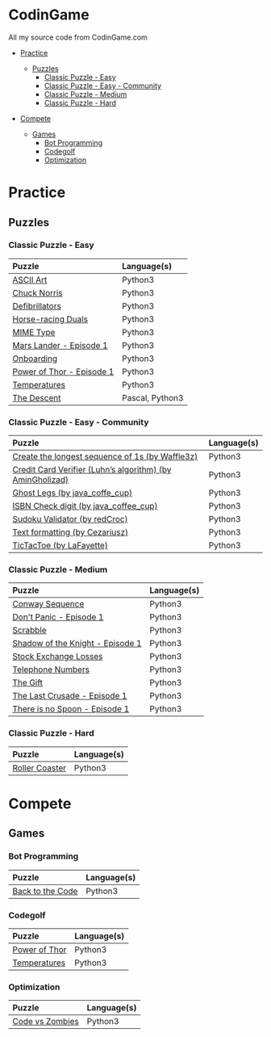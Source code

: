# CodinGame
All my source code from CodinGame.com

- [Practice](#practice)
  - [Puzzles](#puzzles)
    - [Classic Puzzle - Easy](#classic-puzzle---easy)
    - [Classic Puzzle - Easy - Community](#classic-puzzle---easy---community)
    - [Classic Puzzle - Medium](#classic-puzzle---medium)
    - [Classic Puzzle - Hard](#classic-puzzle---hard)

- [Compete](#compete)
  - [Games](#games)
    - [Bot Programming](#bot-programming)
    - [Codegolf](#codegolf)
    - [Optimization](#optimization)

# Practice
## Puzzles
### Classic Puzzle - Easy

| Puzzle | Language(s) |
|:-|:-|
| [ASCII Art](/Practice/Puzzles/Classic%20Puzzle%20-%20Easy/ASCII%20Art) | Python3 |
| [Chuck Norris](/Practice/Puzzles/Classic%20Puzzle%20-%20Easy/Chuck%20Norris) | Python3 |
| [Defibrillators](/Practice/Puzzles/Classic%20Puzzle%20-%20Easy/Defibrillators) | Python3 |
| [Horse-racing Duals](/Practice/Puzzles/Classic%20Puzzle%20-%20Easy/Horse-racing%20Duals) | Python3 |
| [MIME Type](/Practice/Puzzles/Classic%20Puzzle%20-%20Easy/MIME%20Type) | Python3 |
| [Mars Lander - Episode 1](/Practice/Puzzles/Classic%20Puzzle%20-%20Easy/Mars%20Lander%20-%20Episode%201) | Python3 |
| [Onboarding](/Practice/Puzzles/Classic%20Puzzle%20-%20Easy/Onboarding) | Python3 |
| [Power of Thor - Episode 1](/Practice/Puzzles/Classic%20Puzzle%20-%20Easy/Power%20of%20Thor%20-%20Episode%201) | Python3 |
| [Temperatures](/Practice/Puzzles/Classic%20Puzzle%20-%20Easy/Temperatures) | Python3 |
| [The Descent](/Practice/Puzzles/Classic%20Puzzle%20-%20Easy/The%20Descent) | Pascal, Python3 |

### Classic Puzzle - Easy - Community

| Puzzle | Language(s) |
|:-|:-|
| [Create the longest sequence of 1s (by Waffle3z)](/Practice/Puzzles/Classic%20Puzzle%20-%20Easy/Create%20the%20longest%20sequence%20of%201s) | Python3 |
| [Credit Card Verifier (Luhn’s algorithm) (by AminGholizad)](/Practice/Puzzles/Classic%20Puzzle%20-%20Easy/Credit%20Card%20Verifier%20(Luhn%E2%80%99s%20algorithm)) | Python3 |
| [Ghost Legs (by java_coffe_cup)](/Practice/Puzzles/Classic%20Puzzle%20-%20Easy/Ghost%20Legs) | Python3 |
| [ISBN Check digit (by java_coffee_cup)](/Practice/Puzzles/Classic%20Puzzle%20-%20Easy/ISBN%20Check%20digit) | Python3 |
| [Sudoku Validator (by redCroc)](/Practice/Puzzles/Classic%20Puzzle%20-%20Easy/Sudoku%20Validator) | Python3 |
| [Text formatting (by Cezariusz)](/Practice/Puzzles/Classic%20Puzzle%20-%20Easy/Text%20formatting) | Python3 |
| [TicTacToe (by LaFayette)](/Practice/Puzzles/Classic%20Puzzle%20-%20Easy/TicTacToe) | Python3 |

### Classic Puzzle - Medium

| Puzzle | Language(s) |
|:-|:-|
| [Conway Sequence](/Practice/Puzzles/Classic%20Puzzle%20-%20Medium/Conway%20Sequence) | Python3 |
| [Don't Panic - Episode 1](/Practice/Puzzles/Classic%20Puzzle%20-%20Medium/Don't%20Panic%20-%20Episode%201) | Python3 |
| [Scrabble](/Practice/Puzzles/Classic%20Puzzle%20-%20Medium/Scrabble) | Python3 |
| [Shadow of the Knight - Episode 1](/Practice/Puzzles/Classic%20Puzzle%20-%20Medium/Shadows%20of%20the%20Knight%20-%20Episode%201) | Python3 |
| [Stock Exchange Losses](/Practice/Puzzles/Classic%20Puzzle%20-%20Medium/Stock%20Exchange%20Losses) | Python3 |
| [Telephone Numbers](/Practice/Puzzles/Classic%20Puzzle%20-%20Medium/Telephone%20Numbers) | Python3 |
| [The Gift](/Practice/Puzzles/Classic%20Puzzle%20-%20Medium/The%20Gift) | Python3 |
| [The Last Crusade - Episode 1](/Practice/Puzzles/Classic%20Puzzle%20-%20Medium/The%20Last%20Crusade%20-%20Episode%201) | Python3 |
| [There is no Spoon - Episode 1](/Practice/Puzzles/Classic%20Puzzle%20-%20Medium/There%20is%20no%20Spoon%20-%20Episode%201) | Python3 |

### Classic Puzzle - Hard

| Puzzle | Language(s) |
|:-|:-|
| [Roller Coaster](/Practice/Puzzles/Classic%20Puzzle%20-%20Hard/Roller%20Coaster) | Python3 |

# Compete
## Games
### Bot Programming

| Puzzle | Language(s) |
|:-|:-|
| [Back to the Code](/Compete/Games/Bot%20Programming/Back%20to%20the%20Code) | Python3 |

### Codegolf

| Puzzle | Language(s) |
|:-|:-|
| [Power of Thor](/Compete/Games/Codegolf/Power%20of%20Thor) | Python3 |
| [Temperatures](/Compete/Games/Codegolf/Temperatures) | Python3 |

### Optimization

| Puzzle | Language(s) |
|:-|:-|
| [Code vs Zombies](/Compete/Games/Optimization/Code%20vs%20Zombies) | Python3 |

